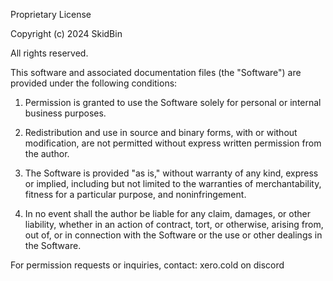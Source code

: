 Proprietary License

Copyright (c) 2024 SkidBin

All rights reserved.

This software and associated documentation files (the "Software") are provided under the following conditions:

1. Permission is granted to use the Software solely for personal or internal business purposes.

2. Redistribution and use in source and binary forms, with or without modification, are not permitted without express written permission from the author.

3. The Software is provided "as is," without warranty of any kind, express or implied, including but not limited to the warranties of merchantability, fitness for a particular purpose, and noninfringement.

4. In no event shall the author be liable for any claim, damages, or other liability, whether in an action of contract, tort, or otherwise, arising from, out of, or in connection with the Software or the use or other dealings in the Software.

For permission requests or inquiries, contact: xero.cold on discord

